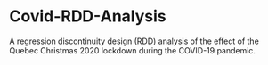 # Covid-RDD-Analysis
A regression discontinuity design (RDD) analysis of the effect of the Quebec Christmas 2020 lockdown during the COVID-19 pandemic.  
